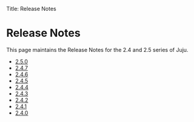 Title: Release Notes

# Release Notes

This page maintains the Release Notes for the 2.4 and 2.5 series of Juju.

 - [2.5.0](release-notes-2.5.0.md)
 - [2.4.7](release-notes-2.4.7.md)
 - [2.4.6](release-notes-2.4.6.md)
 - [2.4.5](release-notes-2.4.5.md)
 - [2.4.4](release-notes-2.4.4.md)
 - [2.4.3](release-notes-2.4.3.md)
 - [2.4.2](release-notes-2.4.2.md)
 - [2.4.1](release-notes-2.4.1.md)
 - [2.4.0](release-notes-2.4.0.md)
